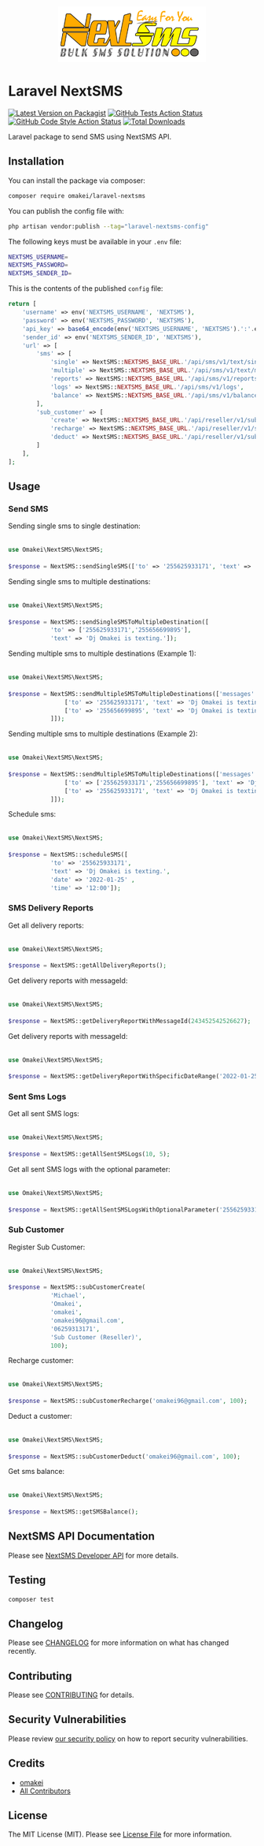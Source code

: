 
<p align="center">
    <img src="/art/nextsms-logo.png" width="300" title="NextSMS Logo" alt="NextSMS Logo">
</p>

# Laravel NextSMS

[![Latest Version on Packagist](https://img.shields.io/packagist/v/omakei/laravel-nextsms.svg?style=flat-square)](https://packagist.org/packages/omakei/laravel-nextsms)
[![GitHub Tests Action Status](https://img.shields.io/github/workflow/status/omakei/laravel-nextsms/run-tests?label=tests)](https://github.com/omakei/laravel-nextsms/actions?query=workflow%3Arun-tests+branch%3Amain)
[![GitHub Code Style Action Status](https://img.shields.io/github/workflow/status/omakei/laravel-nextsms/Check%20&%20fix%20styling?label=code%20style)](https://github.com/omakei/laravel-nextsms/actions?query=workflow%3A"Check+%26+fix+styling"+branch%3Amain)
[![Total Downloads](https://img.shields.io/packagist/dt/omakei/laravel-nextsms.svg?style=flat-square)](https://packagist.org/packages/omakei/laravel-nextsms)

Laravel package to send SMS using NextSMS API.

## Installation

You can install the package via composer:

```bash
composer require omakei/laravel-nextsms
```

You can publish the config file with:

```bash
php artisan vendor:publish --tag="laravel-nextsms-config"
```

The following keys must be available in your `.env` file:

```bash
NEXTSMS_USERNAME=
NEXTSMS_PASSWORD=
NEXTSMS_SENDER_ID=
```

This is the contents of the published `config` file:

```php
return [
    'username' => env('NEXTSMS_USERNAME', 'NEXTSMS'),
    'password' => env('NEXTSMS_PASSWORD', 'NEXTSMS'),
    'api_key' => base64_encode(env('NEXTSMS_USERNAME', 'NEXTSMS').':'.env('NEXTSMS_PASSWORD', 'NEXTSMS')),
    'sender_id' => env('NEXTSMS_SENDER_ID', 'NEXTSMS'),
    'url' => [
        'sms' => [
            'single' => NextSMS::NEXTSMS_BASE_URL.'/api/sms/v1/text/single',
            'multiple' => NextSMS::NEXTSMS_BASE_URL.'/api/sms/v1/text/multi',
            'reports' => NextSMS::NEXTSMS_BASE_URL.'/api/sms/v1/reports',
            'logs' => NextSMS::NEXTSMS_BASE_URL.'/api/sms/v1/logs',
            'balance' => NextSMS::NEXTSMS_BASE_URL.'/api/sms/v1/balance',
        ],
        'sub_customer' => [
            'create' => NextSMS::NEXTSMS_BASE_URL.'/api/reseller/v1/sub_customer/create',
            'recharge' => NextSMS::NEXTSMS_BASE_URL.'/api/reseller/v1/sub_customer/recharge',
            'deduct' => NextSMS::NEXTSMS_BASE_URL.'/api/reseller/v1/sub_customer/deduct',
        ]
    ],
];
```

## Usage

### Send SMS

Sending single sms to single destination:

```php

use Omakei\NextSMS\NextSMS;

$response = NextSMS::sendSingleSMS(['to' => '255625933171', 'text' => 'Dj Omakei is texting.']);

```

Sending single sms to multiple destinations:

```php

use Omakei\NextSMS\NextSMS;

$response = NextSMS::sendSingleSMSToMultipleDestination([
            'to' => ['255625933171','255656699895'], 
            'text' => 'Dj Omakei is texting.']);

```

Sending multiple sms to multiple destinations (Example 1):

```php

use Omakei\NextSMS\NextSMS;

$response = NextSMS::sendMultipleSMSToMultipleDestinations(['messages' => [
                ['to' => '255625933171', 'text' => 'Dj Omakei is texting.'],
                ['to' => '255656699895', 'text' => 'Dj Omakei is texting.']
            ]]);

```

Sending multiple sms to multiple destinations (Example 2):

```php

use Omakei\NextSMS\NextSMS;

$response = NextSMS::sendMultipleSMSToMultipleDestinations(['messages' => [
                ['to' => ['255625933171','255656699895'], 'text' => 'Dj Omakei is texting.'],
                ['to' => '255625933171', 'text' => 'Dj Omakei is texting.']
            ]]);

```

Schedule sms:

```php

use Omakei\NextSMS\NextSMS;

$response = NextSMS::scheduleSMS([
            'to' => '255625933171', 
            'text' => 'Dj Omakei is texting.', 
            'date' => '2022-01-25' , 
            'time' => '12:00']);

```

### SMS Delivery Reports

Get all delivery reports:

```php

use Omakei\NextSMS\NextSMS;

$response = NextSMS::getAllDeliveryReports();

```

Get delivery reports with messageId:

```php

use Omakei\NextSMS\NextSMS;

$response = NextSMS::getDeliveryReportWithMessageId(243452542526627);

```

Get delivery reports with messageId:

```php

use Omakei\NextSMS\NextSMS;

$response = NextSMS::getDeliveryReportWithSpecificDateRange('2022-01-25', '2022-01-29');

```

### Sent Sms Logs

Get all sent SMS logs:

```php

use Omakei\NextSMS\NextSMS;

$response = NextSMS::getAllSentSMSLogs(10, 5);

```

Get all sent SMS logs with the optional parameter:

```php

use Omakei\NextSMS\NextSMS;

$response = NextSMS::getAllSentSMSLogsWithOptionalParameter('255625933171','2022-01-25', '2022-01-29',10, 5);

```

### Sub Customer

Register Sub Customer:

```php

use Omakei\NextSMS\NextSMS;

$response = NextSMS::subCustomerCreate(
            'Michael', 
            'Omakei',
            'omakei',
            'omakei96@gmail.com',
            '06259313171', 
            'Sub Customer (Reseller)', 
            100);

```

Recharge customer:

```php

use Omakei\NextSMS\NextSMS;

$response = NextSMS::subCustomerRecharge('omakei96@gmail.com', 100);

```

Deduct a customer:

```php

use Omakei\NextSMS\NextSMS;

$response = NextSMS::subCustomerDeduct('omakei96@gmail.com', 100);

```

Get sms balance:

```php

use Omakei\NextSMS\NextSMS;

$response = NextSMS::getSMSBalance();

```

## NextSMS API Documentation 

Please see [NextSMS Developer API](https://documenter.getpostman.com/view/4680389/SW7dX7JL#2936eed4-6027-45e7-92c9-fe1cd7df140b) for more details.

## Testing

```bash
composer test
```

## Changelog

Please see [CHANGELOG](CHANGELOG.md) for more information on what has changed recently.

## Contributing

Please see [CONTRIBUTING](.github/CONTRIBUTING.md) for details.

## Security Vulnerabilities

Please review [our security policy](../../security/policy) on how to report security vulnerabilities.

## Credits

- [omakei](https://github.com/omakei)
- [All Contributors](../../contributors)

## License

The MIT License (MIT). Please see [License File](LICENSE.md) for more information.
